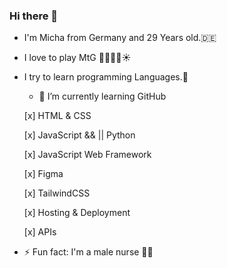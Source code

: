 ### Hi there 👋 
- I'm Micha from Germany and 29 Years old.🇩🇪
- I love to play MtG 🌳💀🔥💧☀
- I try to learn programming Languages.🤖
  - 🌱 I’m currently learning GitHub
    
  [x] HTML & CSS

  [x] JavaScript && || Python

  [x] JavaScript Web Framework

  [x] Figma

  [x] TailwindCSS

  [x] Hosting & Deployment

  [x] APIs
  
- ⚡ Fun fact: I'm a male nurse 👨‍⚕️
<!--
**MichaFischer/MichaFischer** is a ✨ _special_ ✨ repository because its `README.md` (this file) appears on your GitHub profile.

Here are some ideas to get you started:

- 🔭 I’m currently working on ...

- 👯 I’m looking to collaborate on ...
- 🤔 I’m looking for help with ...
- 💬 Ask me about ...
- 📫 How to reach me: ...
- 😄 Pronouns: ...
- ⚡ Fun fact: ...
-->
